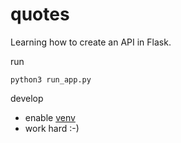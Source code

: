 # quotes

Learning how to create an API in Flask.

run

```
python3 run_app.py
```

develop

* enable [venv](https://github.com/jreisinger/blog/blob/master/posts/python-venv.md)
* work hard :-)
